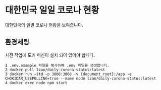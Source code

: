 # 대한민국 일일 코로나 현황

대한민국의 일별 코로나 현황을 보여줍니다.

## 환경세팅
사전 작업에 도커 머신이 설치 되어 있어야 합니다.
```
1 .env.example 파일을 복사하여 .env 파일을 생성합니다.  
2 docker pull lzao/daily-corona-status:latest
3 docker run -itd -p 3000:3000 -v {document_root}:/app -e CHOKIDAR_USEPOLLING=true --name node lzao/daily-corona-status:latest
4 docker exec node npm start
```